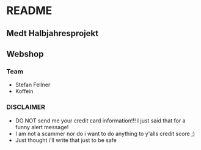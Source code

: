 # README

## Medt Halbjahresprojekt

## Webshop

### Team

+ Stefan Fellner
+ Koffein

### DISCLAIMER

+ DO NOT send me your credit card information!!! I just said that for a funny alert message!
+ I am not a scammer nor do i want to do anything to y'alls credit score ;)
+ Just thought i'll write that just to be safe
